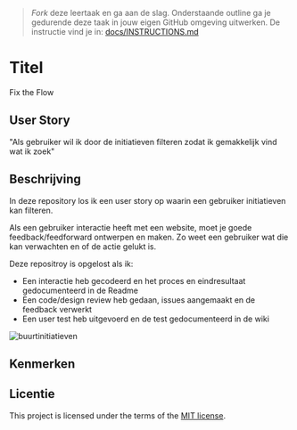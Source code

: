 > _Fork_ deze leertaak en ga aan de slag. 
Onderstaande outline ga je gedurende deze taak in jouw eigen GitHub omgeving uitwerken. 
De instructie vind je in: [docs/INSTRUCTIONS.md](docs/INSTRUCTIONS.md)

# Titel
Fix the Flow 

## User Story
"Als gebruiker wil ik door de initiatieven filteren zodat ik gemakkelijk vind wat ik zoek"

## Beschrijving
In deze repository los ik een user story op waarin een gebruiker initiatieven kan filteren.

Als een gebruiker interactie heeft met een website, moet je goede feedback/feedforward ontwerpen en maken. Zo weet een gebruiker wat die kan verwachten en of de actie gelukt is.

Deze repositroy is opgelost als ik:

 - Een interactie heb gecodeerd en het proces en eindresultaat gedocumenteerd in de Readme
 - Een code/design review heb gedaan, issues aangemaakt en de feedback verwerkt
 - Een user test heb uitgevoerd en de test gedocumenteerd in de wiki

![buurtinitiatieven](https://github.com/latoyaln/fix-the-flow-interactive-website/assets/76912011/7e17e7c1-77f8-4a38-9d86-633635c9962d)

<!-- Voeg een link toe naar Github Pages 🌐-->


## Kenmerken
<!-- Bij Kenmerken staat welke technieken zijn gebruikt en hoe. Wat is de HTML structuur? Wat zijn de belangrijkste dingen in CSS? Wat is er met JS gedaan en hoe? -->

## Licentie

This project is licensed under the terms of the [MIT license](./LICENSE).

